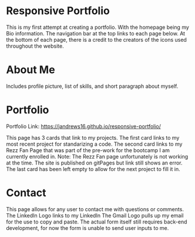 # Responsive Portfolio 

This is my first attempt at creating a portfolio. With the homepage being my Bio information.
The navigation bar at the top links to each page below. 
At the bottom of each page, there is a credit to the creators of the icons used throughout the website.

# About Me

Includes profile picture, list of skills, and short paragraph about myself. 

# Portfolio

Portfolio Link: https://jandrews16.github.io/responsive-portfolio/

This page has 3 cards that link to my projects. 
The first card links to my most recent project for standarizing a code.
The second card links to my Rezz Fan Page that was part of the pre-work for the bootcamp I am currently enrolled in. 
   Note: The Rezz Fan page unfortunately is not working at the time. The site is published on gitPages but link still shows an error.
The last card has been left empty to allow for the next project to fill it in. 

# Contact 

This page allows for any user to contact me with questions or comments.
The LinkedIn Logo links to my LinkedIn
The Gmail Logo pulls up my email for the use to copy and paste. 
The actual form itself still requires back-end development, for now the form is unable to send user inputs to me. 
